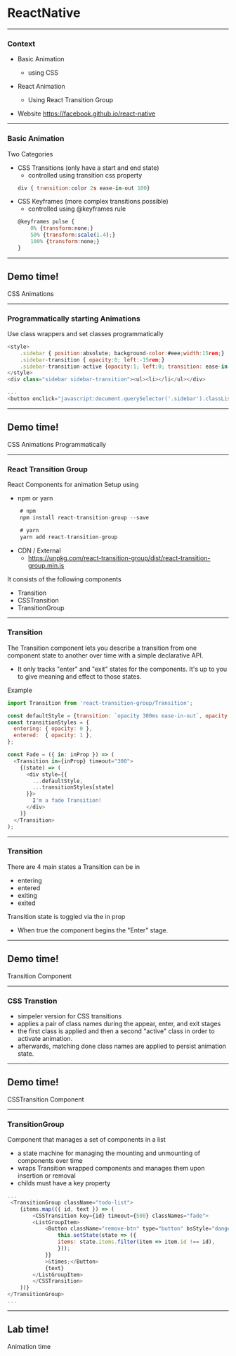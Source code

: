 # ReactNative

---
### Context
- Basic Animation 
    - using CSS
- React Animation
    - Using React Transition Group

- Website
    https://facebook.github.io/react-native

---
### Basic Animation
Two Categories
- CSS Transitions (only have a start and end state)
    - controlled using transition css property
    ```js
    div { transition:color 2s ease-in-out 100}
    ```
- CSS Keyframes (more complex transitions possible)
    - controlled using @keyframes rule
    ```js
    @keyframes pulse {
        0% {transform:none;}
        50% {transform:scale(1.4);}
        100% {transform:none;}
    }
    ```

---

<!-- .slide: data-background="url('images/demo.jpg')" data-background-size="cover" --> 
<!-- .slide: class="lab" -->
## Demo time!
CSS Animations


---

### Programmatically starting Animations
Use class wrappers and set classes programmatically
```js
<style>
    .sidebar { position:absolute; background-color:#eee;width:15rem;}
    .sidebar-transition { opacity:0; left:-15rem;}
    .sidebar-transition-active {opacity:1; left:0; transition: ease-in-out 0.5s;}
</style>
<div class="sidebar sidebar-transition"><ul><li></li</ul></div>

...
<button onclick="javascript:document.querySelector('.sidebar').classList.add('sidebar-transition-active');">&#9776;</button>))>
```

---

<!-- .slide: data-background="url('images/demo.jpg')" data-background-size="cover" --> 
<!-- .slide: class="lab" -->
## Demo time!
CSS Animations Programmatically

---
### React Transition Group
React Components for animation
Setup using
- npm or yarn
```js
    # npm
    npm install react-transition-group --save

    # yarn
    yarn add react-transition-group
```
- CDN / External
    - https://unpkg.com/react-transition-group/dist/react-transition-group.min.js

It consists of the following components
- Transition
- CSSTransition
- TransitionGroup

---
### Transition
The Transition component lets you describe a transition from one component state to another over time with a simple declarative API.
- It only tracks "enter" and "exit" states for the components. It's up to you to give meaning and effect to those states.

Example
```js
import Transition from 'react-transition-group/Transition';

const defaultStyle = {transition: `opacity 300ms ease-in-out`, opacity: 0} ;
const transitionStyles = {
  entering: { opacity: 0 },
  entered:  { opacity: 1 },
};

const Fade = ({ in: inProp }) => (
  <Transition in={inProp} timeout="300">
    {(state) => (
      <div style={{
        ...defaultStyle,
        ...transitionStyles[state]
      }}>
        I'm a fade Transition!
      </div>
    )}
  </Transition>
);
```

---
### Transition
There are 4 main states a Transition can be in
- entering
- entered
- exiting
- exited

Transition state is toggled via the in prop

* When true the component begins the "Enter" stage.

---

<!-- .slide: data-background="url('images/demo.jpg')" data-background-size="cover" --> 
<!-- .slide: class="lab" -->
## Demo time!
Transition Component

---
### CSS Transtion
- simpeler version for CSS transitions
- applies a pair of class names during the appear, enter, and exit stages 
- the first class is applied and then a second "active" class in order to activate animation. 
- afterwards, matching done class names are applied to persist animation state.

---
<!-- .slide: data-background="url('images/demo.jpg')" data-background-size="cover" --> 
<!-- .slide: class="lab" -->
## Demo time!
CSSTransition Component


---
### TransitionGroup
Component that manages a set of <Transition> components in a list
- a state machine for managing the mounting and unmounting of components over time
- wraps Transition wrapped components and manages them upon insertion or removal
- childs must have a key property

```js
...
 <TransitionGroup className="todo-list">
    {items.map(({ id, text }) => (
        <CSSTransition key={id} timeout={500} classNames="fade">
        <ListGroupItem>
            <Button className="remove-btn" type="button" bsStyle="danger" bsSize="xs" onClick={() => {
                this.setState(state => ({
                items: state.items.filter(item => item.id !== id),
                }));
            }}
            >&times;</Button>
            {text}
        </ListGroupItem>
        </CSSTransition>
    ))}
</TransitionGroup>
...
```

---
<!-- .slide: data-background="url('images/lab2.jpg')" data-background-size="cover"  --> 
<!-- .slide: class="lab" -->
## Lab time!
Animation time